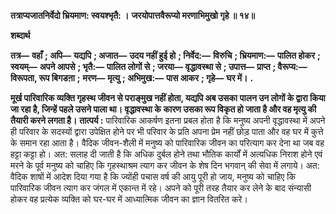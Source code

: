 **तत्राप्यजातनिर्वेदो भ्रियमाण: स्वयश्भृतै: ।** **जरयोपात्तवैरूप्यो मरणाभिमुखो गृहे ॥ १४॥** 

**शब्दार्थ** 

**तत्र—** **वहाँ** **; अपि—** **यद्यपि** **; अजात—** **उदय नहीं हुई हो** **; निर्वेद:—** **विरुचि** **; भ्रियमाण:—** **पालित होकर** **; स्वयम्—** **अपने आपसे** **; भृतै:—** **पालित लोगों से** **; जरया—** **वृद्धावस्था से** **; उपात्त—** **प्राप्त** **; वैरूप्य:—** **विरूपता, रूप बिगडऩा** **;** **मरण—** **मृत्यु** **; अभिमुख:—** **पास आकर** **; गृहे—** **घर में।** **.** 

**मूर्ख पारिवारिक व्यक्ति गृहस्थ जीवन से पराङ्मुख नहीं होता, यद्यपि अब उसका** **पालन उन लोगों के द्वारा किया जा रहा है, जिन्हें पहले उसने पाला था। वृद्धावस्था के** **कारण उसका रूप विकृत हो जाता है और वह मृत्यु की तैयारी करने लगता है।** **तात्पर्य :** पारिवारिक आकर्षण इतना प्रबल होता है कि मनुष्य अपनी वृद्धावस्था में अपने ही परिवार के सदस्यों द्वारा उपेक्षित होने पर भी परिवार के प्रति अपना प्रेम नहीं छोड़ पाता और वह घर में कुत्ते के समान रहा आता है। वैदिक जीवन-शैली में मनुष्य को पारिवारिक जीवन का परित्याग कर देना था जब वह हट्टा कट्टा हो। अत: सलाह दी जाती है कि अधिक दुर्बल होने तथा भौतिक कार्यों में अत्यधिक निराश होने एवं मरने के पूर्व मनुष्य को चाहिए कि गृहस्थाश्रम त्याग कर जीवन के शेष दिन भगवान् की सेवा में लगाये। अत: वैदिक शाषों में आदेश दिया गया है कि ज्योंही पचास वर्ष की आयु पूरी हो जाय, मनुष्य को चाहिए कि पारिवारिक जीवन त्याग कर जंगल में एकान्त में रहे। अपने को पूरी तरह तैयार कर लेने के बाद संन्यासी होकर वह प्रत्येक व्यक्ति को घर-घर में आध्यात्मिक जीवन का ज्ञान वितरित करे।  